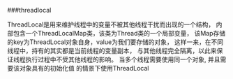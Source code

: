 ###threadlocal

  ThreadLocal是用来维护线程中的变量不被其他线程干扰而出现的一个结构，
            内部包含一个ThreadLocalMap类，该类为Thread类的一个局部变量，
            该Map存储的key为ThreadLocal对象自身，value为我们要存储的对象，
            这样一来，在不同线程中，持有的其实都是当前线程的变量副本，
            与其他线程完全隔离，以此来保证线程执行过程中不受其他线程的影响。
            当多个线程需要使用同一个对象,
            并且需要该对象具有的初始化值 的情景下使用ThreadLocal
    

   
    

